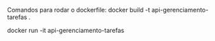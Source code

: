 Comandos para rodar o dockerfile:
docker build -t api-gerenciamento-tarefas .

docker run -it api-gerenciamento-tarefas
